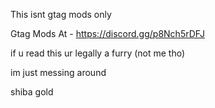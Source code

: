 This isnt gtag mods only

Gtag Mods At - https://discord.gg/p8Nch5rDFJ


if u read this ur legally a furry (not me tho)

im just messing around


shiba gold
